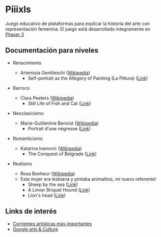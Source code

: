 # Piiixls
Juego educativo de plataformas para explicar la historia del arte con representación femenina. El juego está desarrollado íntegramente en [Phaser 3](https://phaser.io/)

## Documentación para niveles

* Renacimiento
    * Artemisia Gentileschi ([Wikipedia](https://es.wikipedia.org/wiki/Artemisia_Gentileschi))
        * Self-portrait as the Allegory of Painting (La Pittura) ([Link](https://artsandculture.google.com/asset/self-portrait-as-the-allegory-of-painting-la-pittura/fAHok0QVLkyJXQ))

* Barroco
    * Clara Peeters ([Wikipedia](https://es.wikipedia.org/wiki/Clara_Peeters))
        * Still Life of Fish and Cat ([Link](https://artsandculture.google.com/asset/still-life-of-fish-and-cat/YwErnEJWYsQZZQ))

* Neoclasicismo
    * Marie-Guillemine Benoist ([Wikipedia](https://es.wikipedia.org/wiki/Marie-Guillemine_Benoist))
        * Portrait d'une négresse ([Link](https://es.wikipedia.org/wiki/Archivo:Marie-Guillemine_Benoist_-_portrait_d%27une_negresse.jpg))

* Romanticismo
    * Katarina Ivanović ([Wikipedia](https://es.wikipedia.org/wiki/Katarina_Ivanovi%C4%87))
        * The Conquest of Belgrade ([Link](https://en.wikipedia.org/wiki/The_Conquest_of_Belgrade))

* Realismo
    * Rosa Bonheur ([Wikipedia](https://es.wikipedia.org/wiki/Rosa_Bonheur))
    * Esta mujer era lesbiana y pintaba animalitos, mi nuevo referente!
        * Sheep by the sea ([Link](https://artsandculture.google.com/asset/sheep-by-the-sea/5gHe7NOwPF5ThQ))
        * A Limier Briquet Hound ([Link](https://artsandculture.google.com/asset/a-limier-briquet-hound/NAGcz0kq5p8cQA))
        * Lion's head ([Link](https://artsandculture.google.com/asset/lion-s-head/7gFbxVRhoXeY0Q))

## Links de interés
* [Corrientes artísticas más importantes](https://barry-secretosdelarte.blogspot.com/2014/11/las-corrientes-artisticas-mas.html)
* [Google arts & Culture](https://artsandculture.google.com/)